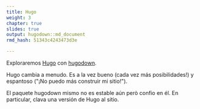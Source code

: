 ```yaml
---
title: Hugo
weight: 3
chapter: true
slides: true
output: hugodown::md_document
rmd_hash: 51343c4243473d3e

---
```


Exploraremos [Hugo](https://gohugo.io/documentation/) con [hugodown](https://hugodown.r-lib.org/).

Hugo cambia a menudo. Es a la vez bueno (cada vez más posibilidades!) y espantoso ("¡No puedo más construir mi sitio!").

El paquete hugodown mismo no es estable aún però confio en él. En particular, clava una versión de Hugo al sitio.

